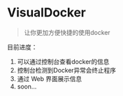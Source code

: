 # VisualDocker

> 让你更加方便快捷的使用docker

目前进度：
1. 可以通过控制台查看docker的信息
2. 控制台检测到Docker异常会终止程序
3. 通过 Web 界面展示信息
4. soon...